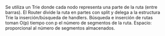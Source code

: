 <!--
Problem 7: Request Routing in a Web Server with a Trie

Provide an explanation for your answer, clearly organizing your thoughts into 
concise and easy-to-understand language.

Focus on explaining the reasoning behind your decisions rather than giving a 
detailed description of the code. For instance, why did you choose a particular 
data structure? Additionally, discuss the efficiency of your solution in terms 
of time and space complexity. If necessary, you can support your explanation 
with code snippets or mathematical formulas. For guidance on how to write 
formulas in markdown, refer to https://docs.github.com/en/get-started/writing-on-github/working-with-advanced-formatting/writing-mathematical-expressions.
-->

Se utiliza un Trie donde cada nodo representa una parte de la ruta (entre barras). El Router divide la ruta en partes con split y delega a la estructura Trie la inserción/búsqueda de handlers. Búsqueda e inserción de rutas toman O(p) tiempo con p el número de segmentos de la ruta. Espacio: proporcional al número de segmentos almacenados.